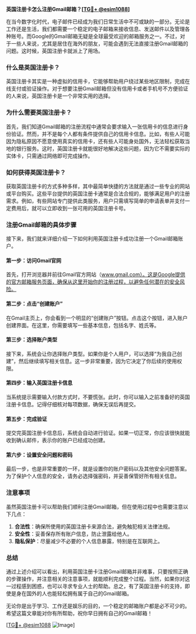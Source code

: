 **英国注册卡怎么注册Gmail邮箱？[[TG💪+ @esim1088](https://t.me/s/esim1088)]**

在当今数字化时代，电子邮件已经成为我们日常生活中不可或缺的一部分。无论是工作还是生活，我们都需要一个稳定的电子邮箱来接收信息、发送邮件以及管理各种账号。而Google的Gmail邮箱无疑是全球最受欢迎的邮箱服务之一。不过，对于一些人来说，尤其是居住在海外的朋友，可能会遇到无法直接注册Gmail邮箱的问题。这时候，英国注册卡就派上了用场。

### 什么是英国注册卡？

英国注册卡其实是一种虚拟的信用卡，它能够帮助用户绕过某些地区限制，完成在线支付或验证操作。对于想要注册Gmail邮箱但没有信用卡或者手机号不方便验证的人来说，英国注册卡是一个非常实用的选择。

### 为什么需要英国注册卡？

首先，我们知道Gmail邮箱的注册流程中通常会要求输入一张信用卡的信息进行身份验证。然而，并不是每个人都有条件提供自己的信用卡信息。比如，有些人可能因为隐私原因不愿意使用真实的信用卡，还有些人可能身处国外，无法轻松获取当地的银行服务。这时，英国注册卡就能很好地解决这些问题，因为它不需要实际的实体卡，只需通过网络即可完成操作。

### 如何获得英国注册卡？

获取英国注册卡的方式多种多样，其中最简单快捷的方法就是通过一些专业的网站或平台购买。这些平台提供的英国注册卡通常是合法合规的，能够满足用户的注册需求。例如，有些网站专门提供此类服务，用户只需填写简单的申请表单并支付一定费用后，就可以立即收到一张可用的英国注册卡号。

### 注册Gmail邮箱的具体步骤

接下来，我们就来详细介绍一下如何利用英国注册卡成功注册一个Gmail邮箱账户。

#### 第一步：访问Gmail官网

首先，打开浏览器并前往Gmail官方网站（www.gmail.com）。这是Google提供的官方邮箱服务页面，确保从这里开始你的注册过程，以避免任何潜在的安全风险。

#### 第二步：点击“创建账户”

在Gmail主页上，你会看到一个明显的“创建账户”按钮。点击这个按钮，进入账户创建界面。在这里，你需要填写一些基本信息，包括名字、姓氏等。

#### 第三步：选择账户类型

接下来，系统会让你选择账户类型。如果你是个人用户，可以选择“为我自己创建”，然后继续填写相关信息。这一步非常重要，因为它决定了你后续的使用权限。

#### 第四步：输入英国注册卡信息

当系统提示需要输入付款方式时，不要慌张。此时，你可以输入之前准备好的英国注册卡信息。记得仔细核对每项数据，确保无误后再提交。

#### 第五步：完成验证

提交完英国注册卡信息后，系统会自动进行验证。如果一切正常，你应该很快就能收到确认邮件，表示你的账户已经成功创建。

#### 第六步：设置安全问题和密码

最后一步，也是非常重要的一环，就是设置你的账户密码以及其他安全问题答案。为了保护个人信息的安全，请务必选择强密码，并妥善保管好所有相关信息。

### 注意事项

虽然英国注册卡可以帮助我们顺利注册Gmail邮箱，但在使用过程中也需要注意以下几点：

1. **合法性**：确保所使用的英国注册卡来源合法，避免触犯相关法律法规。
2. **安全性**：妥善保存所有账户信息，防止泄露给他人。
3. **隐私保护**：尽量减少不必要的个人信息暴露，特别是在互联网上。

### 总结

通过上述介绍可以看出，利用英国注册卡注册Gmail邮箱并非难事，只要按照正确的步骤操作，并注意相关的注意事项，就能顺利完成整个过程。当然，如果你对这一过程感到困惑，也可以寻求专业人士的帮助。总之，有了英国注册卡的支持，即使是身在国外的人也能轻松拥有属于自己的Gmail邮箱。

无论你是出于学习、工作还是娱乐的目的，一个稳定的邮箱账户都是必不可少的。希望这篇文章能对你有所帮助，祝你早日拥有自己的Gmail邮箱！

[[TG💪+ @esim1088](https://t.me/s/esim1088) ![Image](https://i.postimg.cc/4NQfJmqS/Snipaste-2025-05-13-00-14-12.png)]